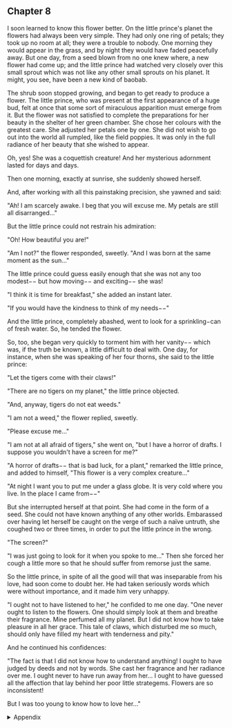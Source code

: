 ## Chapter 8


I soon learned to know this flower better. On the little prince's planet the flowers
had always been very simple. They had only one ring of petals; they took up no
room at all; they were a trouble to nobody. One morning they would appear in the
grass, and by night they would have faded peacefully away. But one day, from a
seed blown from no one knew where, a new flower had come up; and the little
prince had watched very closely over this small sprout which was not like any
other small sprouts on his planet. It might, you see, have been a new kind of
baobab.

The shrub soon stopped growing, and began to get ready to produce a flower. The
little prince, who was present at the first appearance of a huge bud, felt at once
that some sort of miraculous apparition must emerge from it. But the flower was
not satisfied to complete the preparations for her beauty in the shelter of her green
chamber. She chose her colours with the greatest care. She adjusted her petals one
by one. She did not wish to go out into the world all rumpled, like the field
poppies. It was only in the full radiance of her beauty that she wished to appear.

Oh, yes! She was a coquettish creature! And her mysterious adornment lasted for
days and days.

Then one morning, exactly at sunrise, she suddenly showed herself.

And, after working with all this painstaking precision, she yawned and said:

"Ah! I am scarcely awake. I beg that you will excuse me. My petals are still all
disarranged..."

But the little prince could not restrain his admiration:

"Oh! How beautiful you are!"

"Am I not?" the flower responded, sweetly. "And I was born at the same moment
as the sun..."

The little prince could guess easily enough that she was not any too modest−− but
how moving−− and exciting−− she was!

"I think it is time for breakfast," she added an instant later. 

"If you would have the
kindness to think of my needs−−"

And the little prince, completely abashed, went to look for a sprinkling−can of
fresh water. So, he tended the flower.

So, too, she began very quickly to torment him with her vanity−− which was, if
the truth be known, a little difficult to deal with. One day, for instance, when she
was speaking of her four thorns, she said to the little prince:

"Let the tigers come with their claws!"

"There are no tigers on my planet," the little prince objected. 

"And, anyway, tigers
do not eat weeds."

"I am not a weed," the flower replied, sweetly.

"Please excuse me..."

"I am not at all afraid of tigers," she went on, "but I have a horror of drafts. I
suppose you wouldn't have a screen for me?"

"A horror of drafts−− that is bad luck, for a plant," remarked the little prince, and
added to himself, "This flower is a very complex creature..."

"At night I want you to put me under a glass globe. It is very cold where you live.
In the place I came from−−"

But she interrupted herself at that point. She had come in the form of a seed. She
could not have known anything of any other worlds. Embarassed over having let
herself be caught on the verge of such a naïve untruth, she coughed two or three
times, in order to put the little prince in the wrong.

"The screen?"

"I was just going to look for it when you spoke to me..."
Then she forced her cough a little more so that he should suffer from remorse just
the same.

So the little prince, in spite of all the good will that was inseparable from his love,
had soon come to doubt her. He had taken seriously words which were without
importance, and it made him very unhappy.

"I ought not to have listened to her," he confided to me one day. "One never ought
to listen to the flowers. One should simply look at them and breathe their
fragrance. Mine perfumed all my planet. But I did not know how to take pleasure
in all her grace. This tale of claws, which disturbed me so much, should only have
filled my heart with tenderness and pity."

And he continued his confidences:

"The fact is that I did not know how to understand anything! I ought to have
judged by deeds and not by words. She cast her fragrance and her radiance over
me. I ought never to have run away from her... I ought to have guessed all the
affection that lay behind her poor little strategems. Flowers are so inconsistent!

But I was too young to know how to love her..."


<details>
<summary>Appendix</summary>


</details>